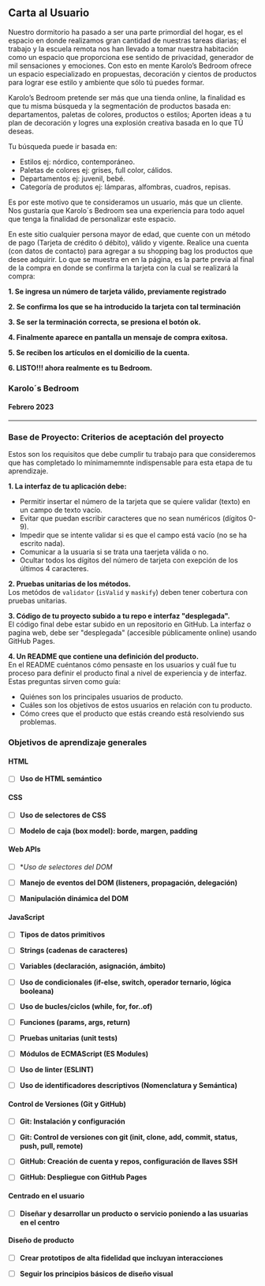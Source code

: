 ## Carta al Usuario

Nuestro dormitorio ha pasado a ser una parte primordial del hogar, es el espacio en donde realizamos gran cantidad de nuestras tareas diarias; el trabajo y la escuela remota nos han llevado a tomar nuestra habitación como un espacio que proporciona ese sentido de privacidad, generador de mil sensaciones y emociones. Con esto en mente Karolo’s Bedroom ofrece un espacio especializado en propuestas, decoración y cientos de productos para lograr ese estilo y ambiente que sólo tú puedes formar.

Karolo’s Bedroom pretende ser más que una tienda online, la finalidad es que tu misma búsqueda y la segmentación de productos basada en: departamentos, paletas de colores, productos o estilos; Aporten ideas a tu plan  de decoración y logres una explosión creativa basada en lo que TÚ deseas.

Tu búsqueda puede ir basada en: 

* Estilos
ej: nórdico, contemporáneo.
* Paletas de colores 
ej: grises, full color, cálidos.
* Departamentos
ej: juvenil, bebé.
* Categoría de produtos
ej: lámparas, alfombras, cuadros, repisas.

Es por este motivo que te consideramos un usuario, más que un cliente. Nos gustaría que Karolo´s Bedroom sea una experiencia para todo aquel que tenga la finalidad de personalizar este espacio.

En este sitio cualquier persona mayor de edad, que cuente con un método de pago (Tarjeta de crédito ó débito), válido y vigente. Realice una cuenta (con datos de contacto) para agregar a su shopping bag los productos que desee adquirir. Lo que se muestra en en la página, es la parte previa al final de la compra en donde se confirma la tarjeta con la cual se realizará la compra:  

**1. Se ingresa un número de tarjeta válido, previamente registrado**

**2. Se confirma los que se ha introducido la tarjeta con tal terminación**

**3. Se ser la terminación correcta, se presiona el botón ok.**

**4. Finalmente aparece en pantalla un mensaje de compra exitosa.**

**5. Se reciben los artículos en el domicilio de la cuenta.**

**6. LISTO!!! ahora realmente es tu Bedroom.**

### Karolo´s Bedroom 
#### Febrero 2023

***


### Base de Proyecto: Criterios de aceptación del proyecto

Estos son los requisitos que debe cumplir tu trabajo para que consideremos que has completado lo mínimamemnte indispensable para esta etapa de tu aprendizaje.

**1. La interfaz de tu aplicación debe:**

* Permitir insertar el número de la tarjeta que se quiere validar (texto) en un campo de texto vacío. 
* Evitar que puedan escribir caracteres que no sean numéricos (dígitos 0-9).  
* Impedir que se intente validar si es que el campo está vacío (no se ha escrito nada).  
* Comunicar a la usuaria si se trata una taerjeta válida o no.  
* Ocultar todos los dígitos del número de tarjeta con exepción de los últimos
  4 caracteres.  

**2. Pruebas unitarias de los métodos.**  
Los metódos de `validator` (`isValid` y `maskify`) deben tener cobertura con
pruebas unitarias.

**3. Código de tu proyecto subido a tu repo e interfaz "desplegada".**  
El código final debe estar subido en un repositorio en GitHub. La interfaz o
pagina web, debe ser "desplegada" (accesible públicamente online) usando
GitHub Pages.
  
**4. Un README que contiene una definición del producto.**  
En el README cuéntanos cómo pensaste en los usuarios y cuál fue tu proceso
para definir el producto final a nivel de experiencia y de interfaz.  
Estas preguntas sirven como guía:

* Quiénes son los principales usuarios de producto.
* Cuáles son los objetivos de estos usuarios en relación con tu producto.
* Cómo crees que el producto que estás creando está resolviendo sus problemas.


### Objetivos de aprendizaje generales

#### HTML

- [ ] **Uso de HTML semántico**


#### CSS

- [ ] **Uso de selectores de CSS**

- [ ] **Modelo de caja (box model): borde, margen, padding**


#### Web APIs

- [ ] **Uso de selectores del DOM*

- [ ] **Manejo de eventos del DOM (listeners, propagación, delegación)**

- [ ] **Manipulación dinámica del DOM**


#### JavaScript

- [ ] **Tipos de datos primitivos**

- [ ] **Strings (cadenas de caracteres)**

- [ ] **Variables (declaración, asignación, ámbito)**

- [ ] **Uso de condicionales (if-else, switch, operador ternario, lógica booleana)**

- [ ] **Uso de bucles/ciclos (while, for, for..of)**

- [ ] **Funciones (params, args, return)**

- [ ] **Pruebas unitarias (unit tests)**

- [ ] **Módulos de ECMAScript (ES Modules)**

- [ ] **Uso de linter (ESLINT)**

- [ ] **Uso de identificadores descriptivos (Nomenclatura y Semántica)**


#### Control de Versiones (Git y GitHub)

- [ ] **Git: Instalación y configuración**

- [ ] **Git: Control de versiones con git (init, clone, add, commit, status, push, pull, remote)**

- [ ] **GitHub: Creación de cuenta y repos, configuración de llaves SSH**

- [ ] **GitHub: Despliegue con GitHub Pages**


#### Centrado en el usuario

- [ ] **Diseñar y desarrollar un producto o servicio poniendo a las usuarias en el centro**


#### Diseño de producto

- [ ] **Crear prototipos de alta fidelidad que incluyan interacciones**

- [ ] **Seguir los principios básicos de diseño visual**

